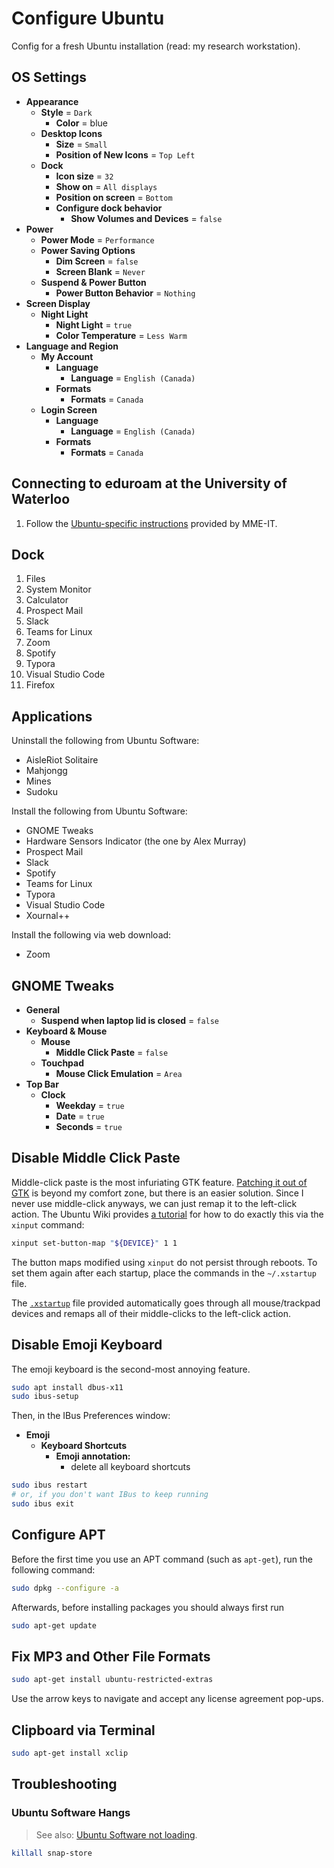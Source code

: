 # Configure Ubuntu

Config for a fresh Ubuntu installation (read: my research workstation).

## OS Settings

- **Appearance**
  - **Style** = `Dark`
    - **Color** = blue
  - **Desktop Icons**
    - **Size** = `Small`
    - **Position of New Icons** = `Top Left`
  - **Dock**
    - **Icon size** = `32`
    - **Show on** = `All displays`
    - **Position on screen** = `Bottom`
    - **Configure dock behavior**
      - **Show Volumes and Devices** = `false`
- **Power**
  - **Power Mode** = `Performance`
  - **Power Saving Options**
    - **Dim Screen** = `false`
    - **Screen Blank** = `Never`
  - **Suspend & Power Button**
    - **Power Button Behavior** = `Nothing`
- **Screen Display**
  - **Night Light**
    - **Night Light** = `true`
    - **Color Temperature** = `Less Warm`
- **Language and Region**
  - **My Account**
    - **Language**
      - **Language** = `English (Canada)`
    - **Formats**
      - **Formats** = `Canada`
  - **Login Screen**
    - **Language**
      - **Language** = `English (Canada)`
    - **Formats**
      - **Formats** = `Canada`

## Connecting to eduroam at the University of Waterloo

1. Follow the [Ubuntu-specific instructions](https://uwaterloo.ca/mechanical-mechatronics-engineering-information-technology/frequently-asked-questions-faq/wireless-eduroam#Ubuntu) provided by MME-IT.

## Dock

1. Files
2. System Monitor
3. Calculator
4. Prospect Mail
5. Slack
6. Teams for Linux
7. Zoom
8. Spotify
9. Typora
10. Visual Studio Code
11. Firefox

## Applications

Uninstall the following from Ubuntu Software:

- AisleRiot Solitaire
- Mahjongg
- Mines
- Sudoku

Install the following from Ubuntu Software:

- GNOME Tweaks
- Hardware Sensors Indicator (the one by Alex Murray)
- Prospect Mail
- Slack
- Spotify
- Teams for Linux
- Typora
- Visual Studio Code
- Xournal++

Install the following via web download:

- Zoom

## GNOME Tweaks

- **General**
  - **Suspend when laptop lid is closed** = `false`
- **Keyboard & Mouse**
  - **Mouse**
    - **Middle Click Paste** = `false`
  - **Touchpad**
    - **Mouse Click Emulation** = `Area`
- **Top Bar**
  - **Clock**
    - **Weekday** = `true`
    - **Date** = `true`
    - **Seconds** = `true`

## Disable Middle Click Paste

Middle-click paste is the most infuriating GTK feature.
[Patching it out of GTK](https://web.archive.org/web/20211025212803/https://app.assembla.com/spaces/slipstream/wiki/Disabling_GTK%27s_middle_mouse_button_functionality) is beyond my comfort zone, but there is an easier solution.
Since I never use middle-click anyways, we can just remap it to the left-click action.
The Ubuntu Wiki provides [a tutorial](https://wiki.ubuntu.com/X/Config/Input#Example:_Disabling_middle-mouse_button_paste_on_a_scrollwheel_mouse) for how to do exactly this via the `xinput` command:
```sh
xinput set-button-map "${DEVICE}" 1 1
```

The button maps modified using `xinput` do not persist through reboots.
To set them again after each startup, place the commands in the `~/.xstartup` file.

The [`.xstartup`](./.xstartup) file provided automatically goes through all mouse/trackpad devices and remaps all of their middle-clicks to the left-click action.

## Disable Emoji Keyboard

The emoji keyboard is the second-most annoying feature.

```sh
sudo apt install dbus-x11
sudo ibus-setup
```

Then, in the IBus Preferences window:

- **Emoji**
  - **Keyboard Shortcuts**
    - **Emoji annotation:**
      - delete all keyboard shortcuts

```sh
sudo ibus restart
# or, if you don't want IBus to keep running
sudo ibus exit
```

## Configure APT

Before the first time you use an APT command (such as `apt-get`), run the following command:

```sh
sudo dpkg --configure -a
```

Afterwards, before installing packages you should always first run

```sh
sudo apt-get update
```

## Fix MP3 and Other File Formats

```sh
sudo apt-get install ubuntu-restricted-extras
```

Use the arrow keys to navigate and accept any license agreement pop-ups.

## Clipboard via Terminal

```sh
sudo apt-get install xclip
```

## Troubleshooting

### Ubuntu Software Hangs

> See also: [Ubuntu Software not loading](https://askubuntu.com/a/1291111).

```sh
killall snap-store
```
